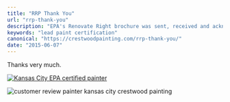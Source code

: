 ```yaml
---
title: "RRP Thank You"
url: "rrp-thank-you"
description: "EPA's Renovate Right brochure was sent, received and acknowledged."
keywords: "lead paint certification"
canonical: "https://crestwoodpainting.com/rrp-thank-you/"
date: "2015-06-07"
---
```


Thanks very much.

[![Kansas City EPA certified painter](images/Gray-Lead-Safe-Certified-Logo.jpg)](https://crestwoodpainting.com/cwp/wp-content/uploads/2011/05/Gray-Lead-Safe-Certified-Logo.jpg)

![customer review painter kansas city crestwood painting](images/Kristy-Glorfeld.jpg)
